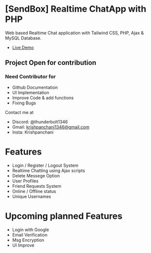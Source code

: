 # [SendBox] Realtime ChatApp with PHP 
Web based Realtime Chat application with Tailwind CSS, PHP, Ajax &amp; MySQL Database.

* [Live Demo](https://www.thunderdevelops.in/sendbox)

## Project Open for contribution

### Need Contributor for
* Github Documentation
* UI Implementation
* Improve Code & add functions
* Fixing Bugs
  
Contact me at 
* Discord: @thunderbolt1346
* Gmail: krishpanchani1346@gmail.com
* Insta: Krishpanchani

# Features

* Login / Register / Logout System
* Realtime Chatting using Ajax scripts
* Delete Messege Option
* User Profiles
* Friend Requests System
* Online / Offline status
* Unique Usernames

# Upcoming planned Features

* Login with Google
* Email Verification
* Msg Encryption
* UI Improve

